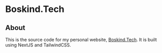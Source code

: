# Boskind.Tech

## About

This is the source code for my personal website, [Boskind.Tech](https://boskind.tech). It is built using NextJS and TailwindCSS.
